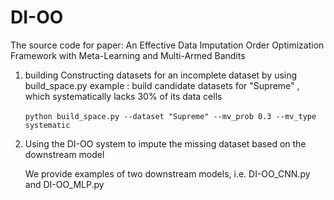 # DI-OO
The source code for paper: An  Effective Data Imputation Order Optimization Framework with Meta-Learning and Multi-Armed Bandits
1. building Constructing datasets for an incomplete dataset by using build_space.py 
       example : build candidate datasets for "Supreme" , which systematically lacks 30% of its data cells

   ​	`python build_space.py --dataset "Supreme" --mv_prob 0.3 --mv_type systematic`

2. Using the DI-OO system to impute the missing dataset based on the downstream model

   We provide examples of two downstream models, i.e. DI-OO_CNN.py and DI-OO_MLP.py
